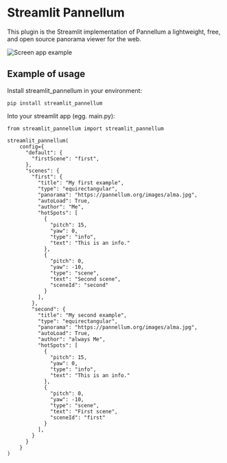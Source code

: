 # Streamlit Pannellum
This plugin is the Streamlit implementation of Pannellum a lightweight, free, and open source panorama viewer for the web.

![Screen app example](https://gitlab.com/nicolalandro/streamlit-pannellum/-/raw/main/imgs/app.png)

## Example of usage
Install streamlit_pannellum in your environment:

```
pip install streamlit_pannellum
```

Into your streamlit app (egg. main.py):

```
from streamlit_pannellum import streamlit_pannellum

streamlit_pannellum(
    config={
      "default": {
        "firstScene": "first",
      },
      "scenes": {
        "first": {
          "title": "My first example",
          "type": "equirectangular",
          "panorama": "https://pannellum.org/images/alma.jpg",
          "autoLoad": True,
          "author": "Me",
          "hotSpots": [
            {
              "pitch": 15,
              "yaw": 0,
              "type": "info",
              "text": "This is an info."
            },
            {
              "pitch": 0,
              "yaw": -10,
              "type": "scene",
              "text": "Second scene",
              "sceneId": "second"
            }
          ],
        },
        "second": {
          "title": "My second example",
          "type": "equirectangular",
          "panorama": "https://pannellum.org/images/alma.jpg",
          "autoLoad": True,
          "author": "always Me",
          "hotSpots": [
            {
              "pitch": 15,
              "yaw": 0,
              "type": "info",
              "text": "This is an info."
            },
            {
              "pitch": 0,
              "yaw": -10,
              "type": "scene",
              "text": "First scene",
              "sceneId": "first"
            }
          ],
        }
      }
    }
)
```
